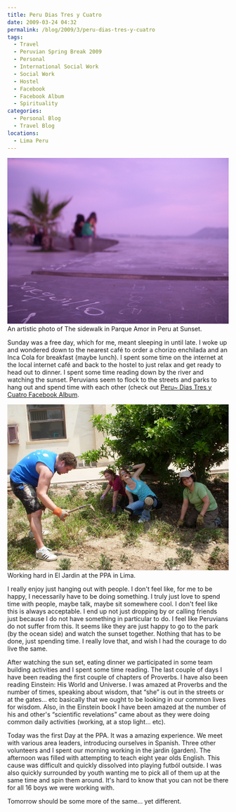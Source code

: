 ```yaml
---
title: Peru Dias Tres y Cuatro 
date: 2009-03-24 04:32
permalink: /blog/2009/3/peru-dias-tres-y-cuatro
tags:
  - Travel
  - Peruvian Spring Break 2009
  - Personal
  - International Social Work
  - Social Work
  - Hostel
  - Facebook
  - Facebook Album
  - Spirituality
categories:
  - Personal Blog
  - Travel Blog
locations: 
  - Lima Peru
---
```


![ An artistic photo of The sidewalk in Parque Amor in Peru at Sunset. ][1] An artistic photo of The sidewalk in Parque Amor in Peru at Sunset.

   [1]: /assets/media/lima-peru-sidewalk.JPG

Sunday was a free day, which for me, meant sleeping in until late. I woke up and wondered down to the nearest café to order a chorizo enchilada and an Inca Cola for breakfast (maybe lunch). I spent some time on the internet at the local internet café and back to the hostel to just relax and get ready to head out to dinner. I spent some time reading down by the river and watching the sunset. Peruvians seem to flock to the streets and parks to hang out and spend time with each other (check out [Peru~ Dias Tres y Cuatro Facebook Album][2].

   [2]: https://www.facebook.com/media/set/?set=a.514407022486.2033848.44504407&type=1&l=c5b97ed2a6

![ Working hard in El Jardin at the PPA in Lima.    ][3] Working hard in El Jardin at the PPA in Lima.

   [3]: /assets/media/lima-peru-ppa-working-hard-en-el-jardin.jpg

I really enjoy just hanging out with people. I don't feel like, for me to be happy, I necessarily have to be doing something. I truly just love to spend time with people, maybe talk, maybe sit somewhere cool. I don't feel like this is always acceptable. I end up not just dropping by or calling friends just because I do not have something in particular to do. I feel like Peruvians do not suffer from this. It seems like they are just happy to go to the park (by the ocean side) and watch the sunset together. Nothing that has to be done, just spending time. I really love that, and wish I had the courage to do live the same.  

After watching the sun set, eating dinner we participated in some team building activities and I spent some time reading. The last couple of days I have been reading the first couple of chapters of Proverbs. I have also been reading Einstein: His World and Universe. I was amazed at Proverbs and the number of times, speaking about wisdom, that “she” is out in the streets or at the gates… etc basically that we ought to be looking in our common lives for wisdom. Also, in the Einstein book I have been amazed at the number of his and other's “scientific revelations” came about as they were doing common daily activities (working, at a stop light... etc).

Today was the first Day at the PPA. It was a amazing experience. We meet with various area leaders, introducing ourselves in Spanish. Three other volunteers and I spent our morning working in the jardin (garden). The afternoon was filled with attempting to teach eight year olds English. This cause was difficult and quickly dissolved into playing futból outside. I was also quickly surrounded by youth wanting me to pick all of them up at the same time and spin them around. It's hard to know that you can not be there for all 16 boys we were working with.

Tomorrow should be some more of the same... yet different.